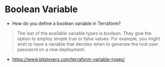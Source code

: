 # Boolean Variable

- How do you define a boolean variable in Terraform?


> The last of the available variable types is boolean. They give the option to employ simple true or false values. For example, you might wish to have a variable that decides when to generate the root user password on a new deployment.


- https://www.bitslovers.com/terraform-variable-types/